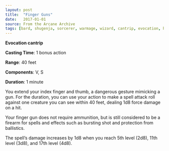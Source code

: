 ```yaml
---
layout: post
title:  "Finger Guns"
date:   2017-01-01
source: From the Arcane Archive
tags: [bard, shugenja, sorcerer, warmage, wizard, cantrip, evocation, hb, ren]
---
```


**Evocation cantrip**

**Casting Time**: 1 bonus action

**Range**: 40 feet

**Components**: V, S

**Duration**: 1 minute

You extend your index finger and thumb, a dangerous gesture mimicking a gun. For the duration, you can use your action to make a spell attack roll against one creature you can see within 40 feet, dealing 1d8 force damage on a hit.

Your finger gun does not require ammunition, but is still considered to be a firearm for spells and effects such as bursting shot and protection from ballistics.

The spell’s damage increases by 1d8 when you reach 5th level (2d8), 11th level (3d8), and 17th level (4d8).

